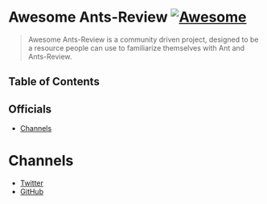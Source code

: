 # Awesome Ants-Review [![Awesome](https://cdn.rawgit.com/sindresorhus/awesome/d7305f38d29fed78fa85652e3a63e154dd8e8829/media/badge.svg)](https://github.com/sindresorhus/awesome)

[](https://img.shields.io/badge/made%20by-Ants%20Labs-orange.svg?style=flat-square)
[](https://img.shields.io/badge/project-AntsReview-orange.svg?style=flat-square)

> Awesome Ants-Review is a community driven project, designed to be a resource people can use to familiarize themselves with Ant and Ants-Review.
 

## Table of Contents

## Officials

- [Channels](#channels) 

Channels
========
- [Twitter](https://twitter.com/ants_review)
- [GitHub](https://github.com/naszam/ants-review)

